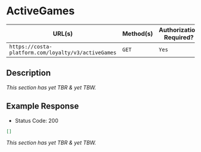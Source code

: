# ActiveGames
| URL(s) | Method(s) | Authorization Required? |
| ------ | --------- | ----------------------- |
| `https://costa-platform.com/loyalty/v3/activeGames` | `GET` | `Yes` |

## Description
*This section has yet TBR & yet TBW.*

## Example Response
- Status Code: 200
```json
[]
```

*This section has yet TBR & yet TBW.*